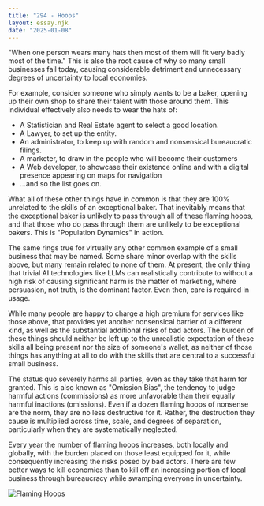 ```yaml
---
title: "294 - Hoops"
layout: essay.njk
date: "2025-01-08"
---
```


"When one person wears many hats then most of them will fit very badly most of the time." This is also the root cause of why so many small businesses fail today, causing considerable detriment and unnecessary degrees of uncertainty to local economies.

For example, consider someone who simply wants to be a baker, opening up their own shop to share their talent with those around them. This individual effectively also needs to wear the hats of:

- A Statistician and Real Estate agent to select a good location.
- A Lawyer, to set up the entity.
- An administrator, to keep up with random and nonsensical bureaucratic filings.
- A marketer, to draw in the people who will become their customers
- A Web developer, to showcase their existence online and with a digital presence appearing on maps for navigation
- ...and so the list goes on.

What all of these other things have in common is that they are 100% unrelated to the skills of an exceptional baker. That inevitably means that the exceptional baker is unlikely to pass through all of these flaming hoops, and that those who do pass through them are unlikely to be exceptional bakers. This is "Population Dynamics" in action.

The same rings true for virtually any other common example of a small business that may be named. Some share minor overlap with the skills above, but many remain related to none of them. At present, the only thing that trivial AI technologies like LLMs can realistically contribute to without a high risk of causing significant harm is the matter of marketing, where persuasion, not truth, is the dominant factor. Even then, care is required in usage.

While many people are happy to charge a high premium for services like those above, that provides yet another nonsensical barrier of a different kind, as well as the substantial additional risks of bad actors. The burden of these things should neither be left up to the unrealistic expectation of these skills all being present nor the size of someone's wallet, as neither of those things has anything at all to do with the skills that are central to a successful small business. 

The status quo severely harms all parties, even as they take that harm for granted. This is also known as "Omission Bias", the tendency to judge harmful actions (commissions) as more unfavorable than their equally harmful inactions (omissions). Even if a dozen flaming hoops of nonsense are the norm, they are no less destructive for it. Rather, the destruction they cause is multiplied across time, scale, and degrees of separation, particularly when they are systematically neglected.

Every year the number of flaming hoops increases, both locally and globally, with the burden placed on those least equipped for it, while consequently increasing the risks posed by bad actors. There are few better ways to kill economies than to kill off an increasing portion of local business through bureaucracy while swamping everyone in uncertainty.

![Flaming Hoops](https://media.licdn.com/dms/image/v2/D5622AQH3S8asRzhVIQ/feedshare-shrink_800/B56ZQ6ID.kGoAg-/0/1736141980118?e=1739404800&v=beta&t=mi7qZG7jV_TO2a2R1F5ULjjINKSK83OIpZBUcoqgBeA)
